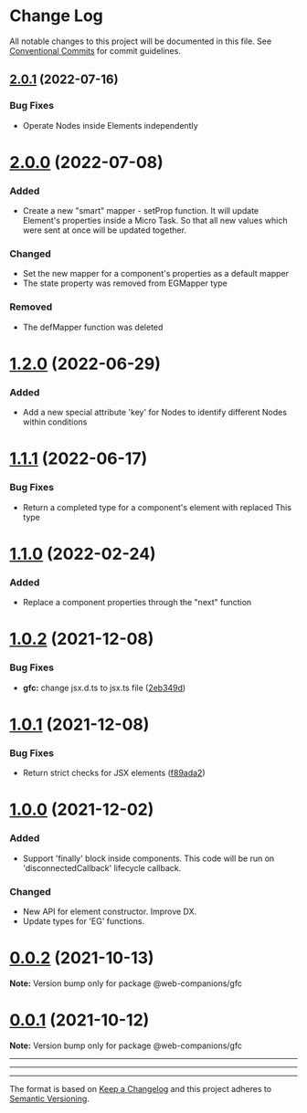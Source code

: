 # Change Log

All notable changes to this project will be documented in this file.
See [Conventional Commits](https://conventionalcommits.org) for commit guidelines.

<!-- ## [X.Y.Z] - YYYY-MM-DD -->

<!-- ### Added -->
<!-- ### Changed -->
<!-- ### Deprecated -->
<!-- ### Removed -->
<!-- ### Bug Fixes -->
<!-- ### Security -->
<!-- ## Unreleased -->


## [2.0.1](https://github.com/sumbad/web-companions/compare/@web-companions/gfc@2.0.0...@web-companions/gfc@2.0.1) (2022-07-16)

### Bug Fixes

  - Operate Nodes inside Elements independently

  

# [2.0.0](https://github.com/sumbad/web-companions/compare/@web-companions/gfc@1.3.0...@web-companions/gfc@2.0.0) (2022-07-08)

### Added

  - Create a new "smart" mapper - setProp function. 
    It will update Element's properties inside a Micro Task. So that all new values which were sent at once will be updated together.

### Changed

  - Set the new mapper for a component's properties as a default mapper
  - The state property was removed from EGMapper type

### Removed

  - The defMapper function was deleted



# [1.2.0](https://github.com/sumbad/web-companions/compare/@web-companions/gfc@1.1.1...@web-companions/gfc@1.2.0) (2022-06-29)

### Added
  - Add a new special attribute 'key' for Nodes to identify different Nodes within conditions


# [1.1.1](https://github.com/sumbad/web-companions/compare/@web-companions/gfc@1.101...@web-companions/gfc@1.1.1) (2022-06-17)

### Bug Fixes
  - Return a completed type for a component's element with replaced This type


# [1.1.0](https://github.com/sumbad/web-companions/compare/@web-companions/gfc@1.0.1...@web-companions/gfc@1.1.0) (2022-02-24)

### Added
  - Replace a component properties through the "next" function


# [1.0.2](https://github.com/sumbad/web-companions/compare/@web-companions/gfc@1.0.1...@web-companions/gfc@1.0.2) (2021-12-08)


### Bug Fixes

* **gfc:** change jsx.d.ts to jsx.ts file ([2eb349d](https://github.com/sumbad/web-companions/commit/2eb349d34071a5918348dd98f5ce51e75df40f15))



# [1.0.1](https://github.com/sumbad/web-companions/compare/@web-companions/gfc@1.0.0...@web-companions/gfc@1.0.1) (2021-12-08)


### Bug Fixes

* Return strict checks for JSX elements ([f89ada2](https://github.com/sumbad/web-companions/commit/f89ada2bc41726c25fe87e4dc1aa57ea31d6691c))


# [1.0.0](https://github.com/sumbad/web-companions/compare/@web-companions/gfc@0.0.2...@web-companions/gfc@1.0.0) (2021-12-02)

### Added
  - Support 'finally' block inside components. This code will be run on 'disconnectedCallback' lifecycle callback.

### Changed
  - New API for element constructor. Improve DX.
  - Update types for 'EG' functions.


# [0.0.2](https://github.com/sumbad/web-companions/compare/@web-companions/gfc@0.0.1...@web-companions/gfc@0.0.2) (2021-10-13)

**Note:** Version bump only for package @web-companions/gfc


# [0.0.1](https://github.com/sumbad/web-companions/compare/@web-companions/gfc@0.0.1-develop.4...@web-companions/gfc@0.0.1) (2021-10-12)

**Note:** Version bump only for package @web-companions/gfc


---
---
---


The format is based on [Keep a Changelog](http://keepachangelog.com/)
and this project adheres to [Semantic Versioning](http://semver.org/).
